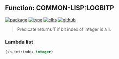 ## Function: COMMON-LISP:LOGBITP
[![package](https://img.shields.io/badge/Package-COMMON--LISP-5f9ea0.svg?style=social&colorA=999999)](../) [![type](https://img.shields.io/badge/Type-Function-5f9ea0.svg?style=social&colorA=999999)](../#function) [![clhs](https://img.shields.io/badge/CLHS-LOGBITP-5f9ea0.svg?style=social&colorA=999999)](http://www.lispworks.com/documentation/HyperSpec/Body/f_logbtp.htm) [![github](https://img.shields.io/badge/GitHub-View_the_source-5f9ea0.svg?style=social&colorA=999999&logo=github)](https://github.com/sbcl/sbcl/blob/master/src/code/numbers.lisp/) 

> Predicate returns T if bit index of integer is a 1.

### Lambda list
```cl
(sb-int:index integer)
```
